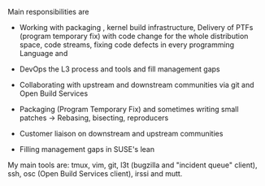 Main responsibilities are
  * Working with packaging , kernel build infrastructure,  Delivery of PTFs
    (program temporary fix) with code change for the whole distribution space,
    code streams, fixing code defects in every programming Language and
  * DevOps the L3 process and tools and fill management gaps
  * Collaborating with upstream and downstream communities via git and Open
    Build Services



  * Packaging (Program Temporary Fix) and sometimes writing small patches
    -> Rebasing, bisecting, reproducers
  * Customer liaison on downstream and upstream communities
  * Filling management gaps in SUSE's lean

My main tools are: tmux, vim, git, l3t (bugzilla and "incident queue" client),
ssh, osc (Open Build Services client), irssi and mutt.


